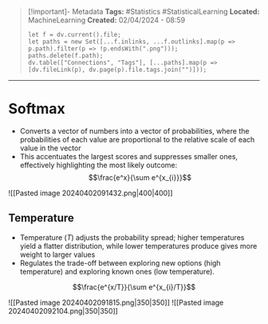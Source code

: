 > [!important]- Metadata
> **Tags:** #Statistics #StatisticalLearning 
> **Located:** MachineLearning
> **Created:** 02/04/2024 - 08:59
> ```dataviewjs
> let f = dv.current().file;
> let paths = new Set([...f.inlinks, ...f.outlinks].map(p => p.path).filter(p => !p.endsWith(".png")));
> paths.delete(f.path);
> dv.table(["Connections", "Tags"], [...paths].map(p => [dv.fileLink(p), dv.page(p).file.tags.join("")]));
> ```

___
# Softmax
- Converts a vector of numbers into a vector of probabilities, where the probabilities of each value are proportional to the relative scale of each value in the vector
- This accentuates the largest scores and suppresses smaller ones, effectively highlighting the most likely outcome:
$$\frac{e^x}{\sum e^{x_{i}}}$$


![[Pasted image 20240402091432.png|400|400]]
## Temperature 
- Temperature ($T$) adjusts the probability spread; higher temperatures yield a flatter distribution, while lower temperatures produce gives more weight to larger values 
- Regulates the trade-off between exploring new options (high temperature) and exploring known ones (low temperature).

$$\frac{e^{x/T}}{\sum e^{x_{i}/T}}$$



![[Pasted image 20240402091815.png|350|350]]
![[Pasted image 20240402092104.png|350|350]]